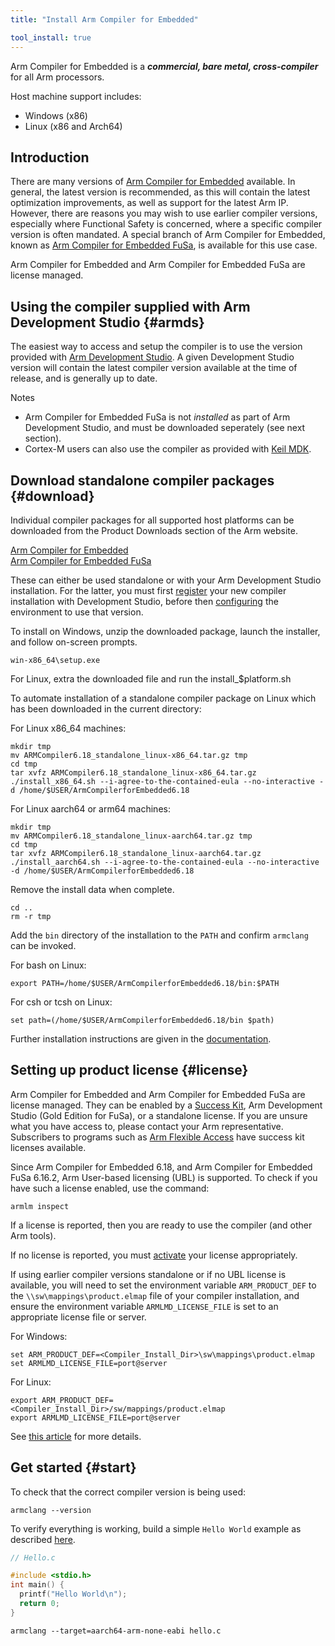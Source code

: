 ```yaml
---
title: "Install Arm Compiler for Embedded"

tool_install: true
---
```


Arm Compiler for Embedded is a ***commercial, bare metal, cross-compiler*** for all Arm processors.

Host machine support includes:
- Windows (x86)
- Linux (x86 and Arch64) 


## Introduction

There are many versions of [Arm Compiler for Embedded](https://developer.arm.com/Tools%20and%20Software/Arm%20Compiler%20for%20Embedded) available. In general, the latest version is recommended, as this will contain the latest optimization improvements, as well as support for the latest Arm IP. However, there are reasons you may wish to use earlier compiler versions, especially where Functional Safety is concerned, where a specific compiler version is often mandated. A special branch of Arm Compiler for Embedded, known as [Arm Compiler for Embedded FuSa](https://developer.arm.com/Tools%20and%20Software/Arm%20Compiler%20for%20Embedded%20FuSa), is available for this use case.

Arm Compiler for Embedded and Arm Compiler for Embedded FuSa are license managed.

## Using the compiler supplied with Arm Development Studio {#armds}

The easiest way to access and setup the compiler is to use the version provided with [Arm Development Studio](https://developer.arm.com/Tools%20and%20Software/Arm%20Development%20Studio). A given Development Studio version will contain the latest compiler version available at the time of release, and is generally up to date.

Notes
- Arm Compiler for Embedded FuSa is not _installed_ as part of Arm Development Studio, and must be downloaded seperately (see next section).
- Cortex-M users can also use the compiler as provided with [Keil MDK](https://www2.keil.com/mdk5).

## Download standalone compiler packages {#download}

Individual compiler packages for all supported host platforms can be downloaded from the Product Downloads section of the Arm website.

[Arm Compiler for Embedded](https://developer.arm.com/downloads/-/arm-compiler-for-embedded)\
[Arm Compiler for Embedded FuSa](https://developer.arm.com/downloads/-/arm-compiler-for-functional-safety)

These can either be used standalone or with your Arm Development Studio installation. For the latter, you must first [register](https://developer.arm.com/documentation/101469/latest/Installing-and-configuring-Arm-Development-Studio/Register-a-compiler-toolchain) your new compiler installation with Development Studio, before then [configuring](https://developer.arm.com/documentation/101469/latest/Installing-and-configuring-Arm-Development-Studio/Register-a-compiler-toolchain/Configure-a-compiler-toolchain-for-the-Arm-DS-command-prompt) the environment to use that version.

To install on Windows, unzip the downloaded package, launch the installer, and follow on-screen prompts.
```console
win-x86_64\setup.exe
```

For Linux, extra the downloaded file and run the install_$platform.sh

To automate installation of a standalone compiler package on Linux which has been downloaded in the current directory:

For Linux x86_64 machines:

```console
mkdir tmp
mv ARMCompiler6.18_standalone_linux-x86_64.tar.gz tmp
cd tmp
tar xvfz ARMCompiler6.18_standalone_linux-x86_64.tar.gz
./install_x86_64.sh --i-agree-to-the-contained-eula --no-interactive -d /home/$USER/ArmCompilerforEmbedded6.18
```

For Linux aarch64 or arm64 machines:

```console
mkdir tmp
mv ARMCompiler6.18_standalone_linux-aarch64.tar.gz tmp
cd tmp
tar xvfz ARMCompiler6.18_standalone_linux-aarch64.tar.gz
./install_aarch64.sh --i-agree-to-the-contained-eula --no-interactive -d /home/$USER/ArmCompilerforEmbedded6.18
```

Remove the install data when complete.

```console
cd ..
rm -r tmp
```

Add the `bin` directory of the installation to the `PATH` and confirm `armclang` can be invoked.

For bash on Linux:

```console
export PATH=/home/$USER/ArmCompilerforEmbedded6.18/bin:$PATH
```

For csh or tcsh on Linux: 

```console
set path=(/home/$USER/ArmCompilerforEmbedded6.18/bin $path)
```

Further installation instructions are given in the [documentation](https://developer.arm.com/documentation/100748/latest/Getting-Started/Installing-Arm-Compiler-for-Embedded).

## Setting up product license {#license}

Arm Compiler for Embedded and Arm Compiler for Embedded FuSa are license managed. They can be enabled by a [Success Kit](https://www.arm.com/products/development-tools/success-kits), Arm Development Studio (Gold Edition for FuSa), or a standalone license. If you are unsure what you have access to, please contact your Arm representative. Subscribers to programs such as [Arm Flexible Access](https://www.arm.com/products/flexible-access) have success kit licenses available.

Since Arm Compiler for Embedded 6.18, and Arm Compiler for Embedded FuSa 6.16.2, Arm User-based licensing (UBL) is supported. To check if you have such a license enabled, use the command:

```console
armlm inspect
```

If a license is reported, then you are ready to use the compiler (and other Arm tools).

If no license is reported, you must [activate](https://developer.arm.com/documentation/102516/latest/Using-user-based-licensing) your license appropriately.

If using earlier compiler versions standalone or if no UBL license is available, you will need to set the environment variable `ARM_PRODUCT_DEF` to the `\\sw\mappings\product.elmap` file of your compiler installation, and ensure the environment variable `ARMLMD_LICENSE_FILE` is set to an appropriate license file or server.

For Windows:

```console
set ARM_PRODUCT_DEF=<Compiler_Install_Dir>\sw\mappings\product.elmap
set ARMLMD_LICENSE_FILE=port@server
```

For Linux:

```console
export ARM_PRODUCT_DEF=<Compiler_Install_Dir>/sw/mappings/product.elmap
export ARMLMD_LICENSE_FILE=port@server
```

See [this article](https://developer.arm.com/documentation/ka004977/latest) for more details.

## Get started {#start}

To check that the correct compiler version is being used:

```console
armclang --version
```

To verify everything is working, build a simple `Hello World` example as described [here](https://developer.arm.com/documentation/100748/latest/Getting-Started/Compiling-a-Hello-World-example).

```C
// Hello.c

#include <stdio.h>
int main() {
  printf("Hello World\n");
  return 0;
}
```

```console
armclang --target=aarch64-arm-none-eabi hello.c
```

